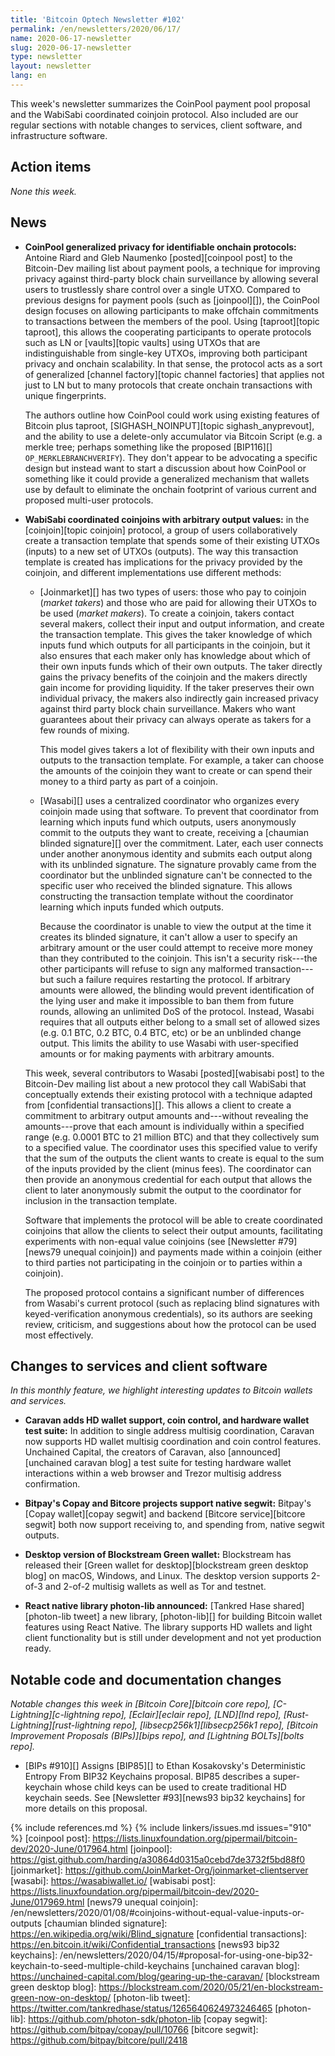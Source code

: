 ```yaml
---
title: 'Bitcoin Optech Newsletter #102'
permalink: /en/newsletters/2020/06/17/
name: 2020-06-17-newsletter
slug: 2020-06-17-newsletter
type: newsletter
layout: newsletter
lang: en
---
```

This week's newsletter summarizes the CoinPool payment pool proposal and
the WabiSabi coordinated coinjoin protocol.  Also included are our
regular sections with notable changes to services, client software, and
infrastructure software.

## Action items

*None this week.*

## News

- **CoinPool generalized privacy for identifiable onchain protocols:**
  Antoine Riard and Gleb Naumenko [posted][coinpool post] to the
  Bitcoin-Dev mailing list about payment pools, a technique for
  improving privacy against third-party block chain surveillance by
  allowing several users to trustlessly share control over a single
  UTXO.  Compared to previous designs for payment pools (such as
  [joinpool][]), the CoinPool design focuses on allowing participants to
  make offchain commitments to transactions between the members of the
  pool.  Using [taproot][topic taproot], this allows the cooperating
  participants to operate protocols such as LN or [vaults][topic vaults]
  using UTXOs that are indistinguishable from single-key UTXOs,
  improving both participant privacy and onchain scalability.  In that
  sense, the protocol acts as a sort of generalized [channel
  factory][topic channel factories] that applies not just to LN but to
  many protocols that create onchain transactions with unique
  fingerprints.

  The authors outline how CoinPool could work using existing features
  of Bitcoin plus taproot, [SIGHASH_NOINPUT][topic sighash_anyprevout], and the ability to use
  a delete-only accumulator via Bitcoin Script (e.g. a merkle tree;
  perhaps something like the proposed [BIP116][]
  `OP_MERKLEBRANCHVERIFY`).  They don't appear to be advocating a
  specific design but instead want to start a discussion about how
  CoinPool or something like it could provide a generalized mechanism
  that wallets use by default to eliminate the onchain footprint of
  various current and proposed multi-user protocols.

- **WabiSabi coordinated coinjoins with arbitrary output values:** in
  the [coinjoin][topic coinjoin] protocol, a group of users
  collaboratively create a transaction template that spends some of
  their existing UTXOs (inputs) to a new set of UTXOs (outputs).  The
  way this transaction template is created has implications for the
  privacy provided by the coinjoin, and different implementations
  use different methods:

  <p><!-- Taker creates tx template, see discussion between harding and
  waxwing: http://gnusha.org/joinmarket/2020-06-14.log --></p>

  - [Joinmarket][] has two types of users: those who pay to coinjoin
    (*market takers*) and those who are paid for allowing their UTXOs to
    be used (*market makers*).  To create a coinjoin, takers
    contact several makers, collect their input and output
    information, and create the transaction template.  This gives the
    taker knowledge of which inputs fund which outputs for all
    participants in the coinjoin, but it also ensures that each maker
    only has knowledge about which of their own inputs funds which of
    their own outputs.  The taker directly gains the privacy benefits of
    the coinjoin and the makers directly gain income for providing
    liquidity.  If the taker preserves their own individual privacy, the makers
    also indirectly gain increased privacy against third party block
    chain surveillance.  Makers who want guarantees about their privacy
    can always operate as takers for a few rounds of mixing.

    <p><!-- Quotes from joinmarket README.md:
      - "Ability to spend directly, or with coinjoin"
      - "Can specify exact amount of coinjoin (figures from 0.01 to 30.0 btc"
    --></p>

    This model gives takers a lot of flexibility with their own
    inputs and outputs to the transaction template.  For example, a
    taker can choose the amounts of the coinjoin they want to create
    or can spend their money to a third party as part of a coinjoin.

  - [Wasabi][] uses a centralized coordinator who organizes every
    coinjoin made using that software.  To prevent that coordinator
    from learning which inputs fund which outputs, users anonymously
    commit to the outputs they want to create, receiving a [chaumian
    blinded signature][] over the commitment.  Later, each user connects
    under another anonymous identity and submits each output along with
    its unblinded signature.  The signature provably came from the coordinator
    but the unblinded signature can't be connected to the specific
    user who received the blinded signature.  This allows constructing the
    transaction template without the coordinator learning which inputs
    funded which outputs.

    Because the coordinator is unable to view the output at the time
    it creates its blinded signature, it can't allow a user to
    specify an arbitrary amount or the user could attempt to receive
    more money than they contributed to the coinjoin.  This isn't a
    security risk---the other participants will refuse to sign any
    malformed transaction---but such a failure requires restarting
    the protocol.  If arbitrary amounts were allowed, the blinding
    would prevent identification of the lying user and make it
    impossible to ban them from future rounds, allowing an unlimited
    DoS of the protocol.  Instead, Wasabi requires that all outputs
    either belong to a small set of allowed sizes (e.g. 0.1 BTC, 0.2
    BTC, 0.4 BTC, etc) or be an unblinded change output.  This
    limits the ability to use Wasabi with user-specified amounts or
    for making payments with arbitrary amounts.

  This week, several contributors to Wasabi [posted][wabisabi post]
  to the Bitcoin-Dev mailing list about a new
  protocol they call WabiSabi that conceptually extends their existing protocol
  with a technique adapted from [confidential transactions][].  This allows a
  client to create a commitment to arbitrary output amounts and---without
  revealing the amounts---prove that each amount is individually
  within a specified range (e.g. 0.0001 BTC to 21 million BTC) and
  that they collectively sum to a specified value.  The coordinator
  uses this specified value to verify that the sum of the outputs the
  client wants to create is equal to the sum of the inputs provided by
  the client (minus fees).  The coordinator can then provide an
  anonymous credential for each output that allows the
  client to later anonymously submit the output to the
  coordinator for inclusion in the transaction template.

  Software that implements the protocol will be able to create
  coordinated coinjoins that
  allow the clients to select their output amounts, facilitating
  experiments with non-equal value coinjoins (see [Newsletter
  #79][news79 unequal coinjoin]) and payments made within a coinjoin
  (either to third parties not participating in the coinjoin or to
  parties within a coinjoin).

  The proposed protocol contains a significant number of differences
  from Wasabi's current protocol (such as replacing blind signatures
  with keyed-verification anonymous credentials), so its authors are
  seeking review, criticism, and suggestions about how the protocol
  can be used most effectively.

## Changes to services and client software

*In this monthly feature, we highlight interesting updates to Bitcoin
wallets and services.*

- **Caravan adds HD wallet support, coin control, and hardware wallet test suite:**
  In addition to single address multisig coordination, Caravan now supports HD
  wallet multisig coordination and coin control features. Unchained Capital, the creators of Caravan,
  also [announced][unchained caravan blog] a test suite for testing hardware
  wallet interactions within a web browser and Trezor multisig address confirmation.

- **Bitpay's Copay and Bitcore projects support native segwit:**
  Bitpay's [Copay wallet][copay segwit] and backend [Bitcore service][bitcore
  segwit] both now support receiving to, and spending from, native segwit outputs.

- **Desktop version of Blockstream Green wallet:**
  Blockstream has released their [Green wallet for desktop][blockstream green desktop blog]
  on macOS, Windows, and Linux. The desktop version supports 2-of-3 and 2-of-2
  multisig wallets as well as Tor and testnet.

- **React native library photon-lib announced:** [Tankred Hase
  shared][photon-lib tweet] a new library, [photon-lib][] for building Bitcoin
  wallet features using React Native. The library supports HD wallets and light client
  functionality but is still under development and not yet production ready.

## Notable code and documentation changes

*Notable changes this week in [Bitcoin Core][bitcoin core repo],
[C-Lightning][c-lightning repo], [Eclair][eclair repo], [LND][lnd repo],
[Rust-Lightning][rust-lightning repo], [libsecp256k1][libsecp256k1 repo],
[Bitcoin Improvement Proposals (BIPs)][bips repo], and [Lightning
BOLTs][bolts repo].*

- [BIPs #910][] Assigns [BIP85][] to Ethan Kosakovsky's Deterministic Entropy From
  BIP32 Keychains proposal. BIP85 describes a super-keychain whose child keys
  can be used to create traditional HD keychain seeds. See [Newsletter #93][news93 bip32 keychains]
  for more details on this proposal.

{% include references.md %}
{% include linkers/issues.md issues="910" %}
[coinpool post]: https://lists.linuxfoundation.org/pipermail/bitcoin-dev/2020-June/017964.html
[joinpool]: https://gist.github.com/harding/a30864d0315a0cebd7de3732f5bd88f0
[joinmarket]: https://github.com/JoinMarket-Org/joinmarket-clientserver
[wasabi]: https://wasabiwallet.io/
[wabisabi post]: https://lists.linuxfoundation.org/pipermail/bitcoin-dev/2020-June/017969.html
[news79 unequal coinjoin]: /en/newsletters/2020/01/08/#coinjoins-without-equal-value-inputs-or-outputs
[chaumian blinded signature]: https://en.wikipedia.org/wiki/Blind_signature
[confidential transactions]: https://en.bitcoin.it/wiki/Confidential_transactions
[news93 bip32 keychains]: /en/newsletters/2020/04/15/#proposal-for-using-one-bip32-keychain-to-seed-multiple-child-keychains
[unchained caravan blog]: https://unchained-capital.com/blog/gearing-up-the-caravan/
[blockstream green desktop blog]: https://blockstream.com/2020/05/21/en-blockstream-green-now-on-desktop/
[photon-lib tweet]: https://twitter.com/tankredhase/status/1265640624973246465
[photon-lib]: https://github.com/photon-sdk/photon-lib
[copay segwit]: https://github.com/bitpay/copay/pull/10766
[bitcore segwit]: https://github.com/bitpay/bitcore/pull/2418
